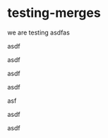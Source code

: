 # testing-merges
we are testing
asdfas








asdf










asdf










asdf

















asdf






















asf

















asdf





























asdf

